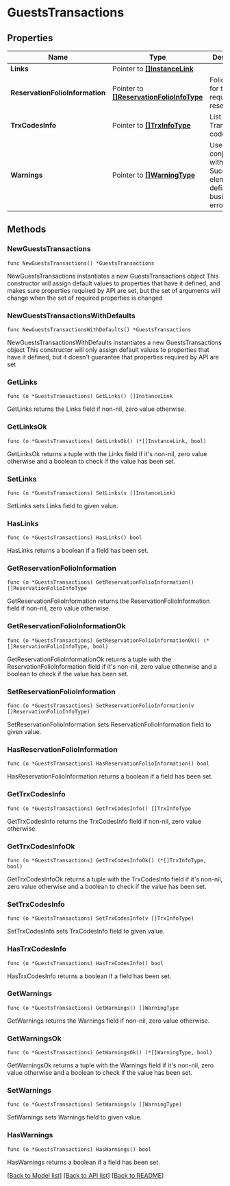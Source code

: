 # GuestsTransactions

## Properties

Name | Type | Description | Notes
------------ | ------------- | ------------- | -------------
**Links** | Pointer to [**[]InstanceLink**](InstanceLink.md) |  | [optional] 
**ReservationFolioInformation** | Pointer to [**[]ReservationFolioInfoType**](ReservationFolioInfoType.md) | Folio details for the requested reservation/s. | [optional] 
**TrxCodesInfo** | Pointer to [**[]TrxInfoType**](TrxInfoType.md) | List of Transaction codes info. | [optional] 
**Warnings** | Pointer to [**[]WarningType**](WarningType.md) | Used in conjunction with the Success element to define a business error. | [optional] 

## Methods

### NewGuestsTransactions

`func NewGuestsTransactions() *GuestsTransactions`

NewGuestsTransactions instantiates a new GuestsTransactions object
This constructor will assign default values to properties that have it defined,
and makes sure properties required by API are set, but the set of arguments
will change when the set of required properties is changed

### NewGuestsTransactionsWithDefaults

`func NewGuestsTransactionsWithDefaults() *GuestsTransactions`

NewGuestsTransactionsWithDefaults instantiates a new GuestsTransactions object
This constructor will only assign default values to properties that have it defined,
but it doesn't guarantee that properties required by API are set

### GetLinks

`func (o *GuestsTransactions) GetLinks() []InstanceLink`

GetLinks returns the Links field if non-nil, zero value otherwise.

### GetLinksOk

`func (o *GuestsTransactions) GetLinksOk() (*[]InstanceLink, bool)`

GetLinksOk returns a tuple with the Links field if it's non-nil, zero value otherwise
and a boolean to check if the value has been set.

### SetLinks

`func (o *GuestsTransactions) SetLinks(v []InstanceLink)`

SetLinks sets Links field to given value.

### HasLinks

`func (o *GuestsTransactions) HasLinks() bool`

HasLinks returns a boolean if a field has been set.

### GetReservationFolioInformation

`func (o *GuestsTransactions) GetReservationFolioInformation() []ReservationFolioInfoType`

GetReservationFolioInformation returns the ReservationFolioInformation field if non-nil, zero value otherwise.

### GetReservationFolioInformationOk

`func (o *GuestsTransactions) GetReservationFolioInformationOk() (*[]ReservationFolioInfoType, bool)`

GetReservationFolioInformationOk returns a tuple with the ReservationFolioInformation field if it's non-nil, zero value otherwise
and a boolean to check if the value has been set.

### SetReservationFolioInformation

`func (o *GuestsTransactions) SetReservationFolioInformation(v []ReservationFolioInfoType)`

SetReservationFolioInformation sets ReservationFolioInformation field to given value.

### HasReservationFolioInformation

`func (o *GuestsTransactions) HasReservationFolioInformation() bool`

HasReservationFolioInformation returns a boolean if a field has been set.

### GetTrxCodesInfo

`func (o *GuestsTransactions) GetTrxCodesInfo() []TrxInfoType`

GetTrxCodesInfo returns the TrxCodesInfo field if non-nil, zero value otherwise.

### GetTrxCodesInfoOk

`func (o *GuestsTransactions) GetTrxCodesInfoOk() (*[]TrxInfoType, bool)`

GetTrxCodesInfoOk returns a tuple with the TrxCodesInfo field if it's non-nil, zero value otherwise
and a boolean to check if the value has been set.

### SetTrxCodesInfo

`func (o *GuestsTransactions) SetTrxCodesInfo(v []TrxInfoType)`

SetTrxCodesInfo sets TrxCodesInfo field to given value.

### HasTrxCodesInfo

`func (o *GuestsTransactions) HasTrxCodesInfo() bool`

HasTrxCodesInfo returns a boolean if a field has been set.

### GetWarnings

`func (o *GuestsTransactions) GetWarnings() []WarningType`

GetWarnings returns the Warnings field if non-nil, zero value otherwise.

### GetWarningsOk

`func (o *GuestsTransactions) GetWarningsOk() (*[]WarningType, bool)`

GetWarningsOk returns a tuple with the Warnings field if it's non-nil, zero value otherwise
and a boolean to check if the value has been set.

### SetWarnings

`func (o *GuestsTransactions) SetWarnings(v []WarningType)`

SetWarnings sets Warnings field to given value.

### HasWarnings

`func (o *GuestsTransactions) HasWarnings() bool`

HasWarnings returns a boolean if a field has been set.


[[Back to Model list]](../README.md#documentation-for-models) [[Back to API list]](../README.md#documentation-for-api-endpoints) [[Back to README]](../README.md)


